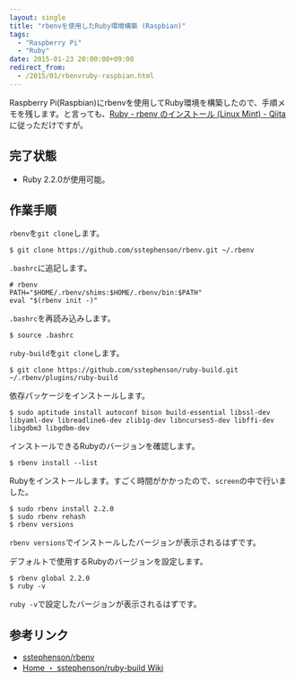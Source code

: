 ```yaml
---
layout: single
title: "rbenvを使用したRuby環境構築 (Raspbian)"
tags:
  - "Raspberry Pi"
  - "Ruby"
date: 2015-01-23 20:00:00+09:00
redirect_from:
  - /2015/01/rbenvruby-raspbian.html
---
```


Raspberry Pi(Raspbian)にrbenvを使用してRuby環境を構築したので、手順メモを残します。と言っても、[Ruby - rbenv のインストール (Linux Mint) - Qiita](http://qiita.com/tsubu-mustard/items/3f818bf9831a4a934c5a)に従っただけですが。

## 完了状態

* Ruby 2.2.0が使用可能。

## 作業手順

`rbenv`を`git clone`します。

```
$ git clone https://github.com/sstephenson/rbenv.git ~/.rbenv
```

`.bashrc`に追記します。

```
# rbenv
PATH="$HOME/.rbenv/shims:$HOME/.rbenv/bin:$PATH"
eval "$(rbenv init -)"
```

`.bashrc`を再読み込みします。

```
$ source .bashrc
```

`ruby-build`を`git clone`します。

```
$ git clone https://github.com/sstephenson/ruby-build.git ~/.rbenv/plugins/ruby-build
```

依存パッケージをインストールします。

```
$ sudo aptitude install autoconf bison build-essential libssl-dev libyaml-dev libreadline6-dev zlib1g-dev libncurses5-dev libffi-dev libgdbm3 libgdbm-dev
```

インストールできるRubyのバージョンを確認します。

```
$ rbenv install --list
```

Rubyをインストールします。すごく時間がかかったので、`screen`の中で行いました。

```
$ sudo rbenv install 2.2.0
$ sudo rbenv rehash
$ rbenv versions
```

`rbenv versions`でインストールしたバージョンが表示されるはずです。

デフォルトで使用するRubyのバージョンを設定します。

```
$ rbenv global 2.2.0
$ ruby -v
```

`ruby -v`で設定したバージョンが表示されるはずです。

## 参考リンク

* [sstephenson/rbenv](https://github.com/sstephenson/rbenv)
* [Home ・ sstephenson/ruby-build Wiki](https://github.com/sstephenson/ruby-build/wiki)
